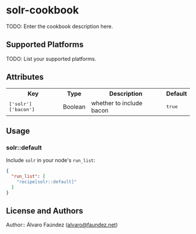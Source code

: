 # solr-cookbook

TODO: Enter the cookbook description here.

## Supported Platforms

TODO: List your supported platforms.

## Attributes

<table>
  <tr>
    <th>Key</th>
    <th>Type</th>
    <th>Description</th>
    <th>Default</th>
  </tr>
  <tr>
    <td><tt>['solr']['bacon']</tt></td>
    <td>Boolean</td>
    <td>whether to include bacon</td>
    <td><tt>true</tt></td>
  </tr>
</table>

## Usage

### solr::default

Include `solr` in your node's `run_list`:

```json
{
  "run_list": [
    "recipe[solr::default]"
  ]
}
```

## License and Authors

Author:: Álvaro Faúndez (<alvaro@faundez.net>)

